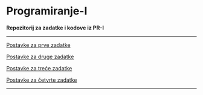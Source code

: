 # Programiranje-I
**Repozitorij za zadatke i kodove iz PR-I**

<hr>

[Postavke za prve zadatke](Zadatak%201/Postavke.md)

[Postavke za druge zadatke](Zadatak%202/Postavke.md)

[Postavke za treće zadatke](Zadatak%203/Postavke.md)

[Postavke za četvrte zadatke](Zadatak%204/Postavke.md)


<hr>
